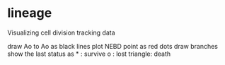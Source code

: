 # lineage
Visualizing cell division tracking data

draw Ao to Ao as black lines
plot NEBD point as red dots
draw branches 
show the last status as
      * : survive
      o : lost
      triangle: death
